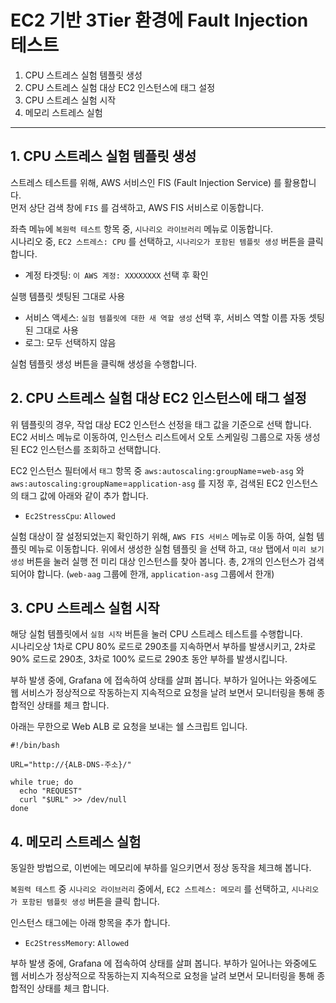 # EC2 기반 3Tier 환경에 Fault Injection 테스트

1. CPU 스트레스 실험 템플릿 생성
2. CPU 스트레스 실험 대상 EC2 인스턴스에 태그 설정
3. CPU 스트레스 실험 시작
4. 메모리 스트레스 실험 



---
## 1. CPU 스트레스 실험 템플릿 생성
스트레스 테스트를 위해, AWS 서비스인 FIS (Fault Injection Service) 를 활용합니다.  
먼저 상단 검색 창에 `FIS` 를 검색하고, AWS FIS 서비스로 이동합니다.  

좌측 메뉴에 `복원력 테스트` 항목 중, `시나리오 라이브러리` 메뉴로 이동합니다.  
시나리오 중, `EC2 스트레스: CPU` 를 선택하고, `시나리오가 포함된 템플릿 생성` 버튼을 클릭 합니다.  

- 계정 타겟팅: `이 AWS 계정: XXXXXXXX` 선택 후 확인

실행 템플릿 셋팅된 그대로 사용

- 서비스 액세스: `실험 템플릿에 대한 새 역할 생성` 선택 후, 서비스 역할 이름 자동 셋팅된 그대로 사용
- 로그: 모두 선택하지 않음

실험 템플릿 생성 버튼을 클릭해 생성을 수행합니다.  


## 2. CPU 스트레스 실험 대상 EC2 인스턴스에 태그 설정

위 템플릿의 경우, 작업 대상 EC2 인스턴스 선정을 태그 값을 기준으로 선택 합니다.  
EC2 서비스 메뉴로 이동하여, 인스턴스 리스트에서 오토 스케일링 그룹으로 자동 생성된 EC2 인스턴스를 조회하고 선택합니다.  

EC2 인스턴스 필터에서 `태그` 항목 중 `aws:autoscaling:groupName`=`web-asg` 와 `aws:autoscaling:groupName`=`application-asg` 를 지정 후, 검색된 EC2 인스턴스의 태그 값에 아래와 같이 추가 합니다.

- `Ec2StressCpu`: `Allowed`

실험 대상이 잘 설정되었는지 확인하기 위해, `AWS FIS 서비스` 메뉴로 이동 하여, 실험 템플릿 메뉴로 이동합니다. 
위에서 생성한 실험 템플릿 을 선택 하고, `대상` 탭에서 `미리 보기 생성` 버튼을 눌러 실행 전 미리 대상 인스턴스를 찾아 봅니다. 
총, 2개의 인스턴스가 검색되어야 합니다. (`web-aag` 그룹에 한개, `application-asg` 그룹에서 한개)


## 3. CPU 스트레스 실험 시작

해당 실험 템플릿에서 `실험 시작` 버튼을 눌러 CPU 스트레스 테스트를 수행합니다.  
시나리오상 1차로 CPU 80% 로드로 290초를 지속하면서 부하를 발생시키고, 2차로 90% 로드로 290초, 3차로 100% 로드로 290초 동안 부하를 발생시킵니다.  

부하 발생 중에, Grafana 에 접속하여 상태를 살펴 봅니다. 
부하가 일어나는 와중에도 웹 서비스가 정상적으로 작동하는지 지속적으로 요청을 날려 보면서 모니터링을 통해 종합적인 상태를 체크 합니다.  

아래는 무한으로 Web ALB 로 요청을 보내는 쉘 스크립트 입니다. 

```
#!/bin/bash

URL="http://{ALB-DNS-주소}/"

while true; do
  echo "REQUEST"
  curl "$URL" >> /dev/null
done
```

## 4. 메모리 스트레스 실험

동일한 방법으로, 이번에는 메모리에 부하를 일으키면서 정상 동작을 체크해 봅니다. 

`복원력 테스트` 중 `시나리오 라이브러리` 중에서, `EC2 스트레스: 메모리` 를 선택하고, `시나리오가 포함된 템플릿 생성` 버튼을 클릭 합니다.  

인스턴스 태그에는 아래 항목을 추가 합니다. 

- `Ec2StressMemory`: `Allowed`

부하 발생 중에, Grafana 에 접속하여 상태를 살펴 봅니다. 
부하가 일어나는 와중에도 웹 서비스가 정상적으로 작동하는지 지속적으로 요청을 날려 보면서 모니터링을 통해 종합적인 상태를 체크 합니다.  
